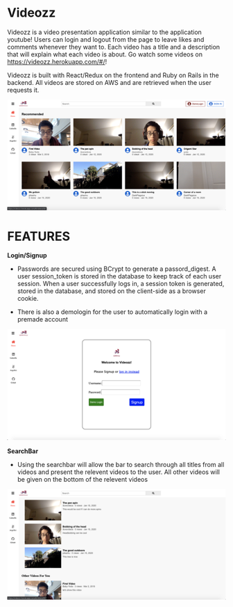 # Videozz

Videozz is a video presentation application similar to the application youtube! Users can login and logout from the page to leave likes and comments whenever they want to. Each video has a title and a description that will explain what each video is about. Go watch some videos on https://videozz.herokuapp.com/#/!

Videozz is built with React/Redux on the frontend and Ruby on Rails in the backend. All videos are stored on AWS and are retrieved when the user requests it. 

<img src="./screenshots/Screen Shot 2020-05-25 at 11.17.30 AM.png">

# FEATURES

**Login/Signup**

- Passwords are secured using BCrypt to generate a passord_digest. A user session_token is stored in the database to keep track of each user session. When a user successfully logs in, a session token is generated, stored in the database, and stored on the client-side as a browser cookie.

- There is also a demologin for the user to automatically login with a premade account

<img src="./screenshots/Screen Shot 2020-05-25 at 11.20.04 AM.png">

**SearchBar**

- Using the searchbar will allow the bar to search through all titles from all videos and present the relevent videos to the user. All other videos will be given on the bottom of the relevent videos

<img src="./screenshots/Screen Shot 2020-05-25 at 11.21.04 AM.png">





